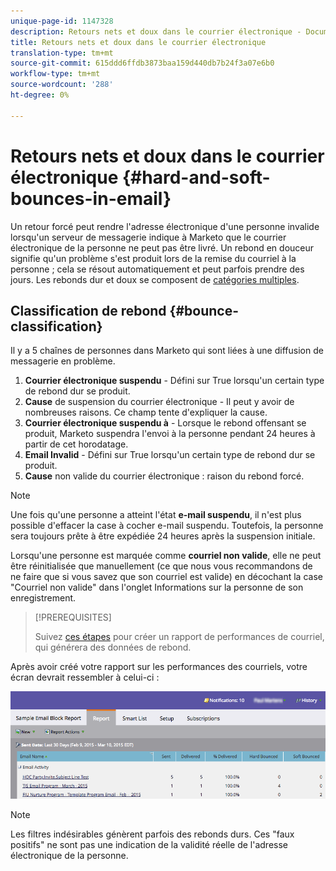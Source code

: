 ```yaml
---
unique-page-id: 1147328
description: Retours nets et doux dans le courrier électronique - Documents marketing - Documentation du produit
title: Retours nets et doux dans le courrier électronique
translation-type: tm+mt
source-git-commit: 615ddd6ffdb3873baa159d440db7b24f3a07e6b0
workflow-type: tm+mt
source-wordcount: '288'
ht-degree: 0%

---
```



# Retours nets et doux dans le courrier électronique {#hard-and-soft-bounces-in-email}

Un retour forcé peut rendre l&#39;adresse électronique d&#39;une personne invalide lorsqu&#39;un serveur de messagerie indique à Marketo que le courrier électronique de la personne ne peut pas être livré. Un rebond en douceur signifie qu&#39;un problème s&#39;est produit lors de la remise du courriel à la personne ; cela se résout automatiquement et peut parfois prendre des jours. Les rebonds dur et doux se composent de [catégories multiples](https://nation.marketo.com/t5/Knowledgebase/Maintaining-a-Directory-of-Leads-Bouncing-Emails/ta-p/300838).

## Classification de rebond {#bounce-classification}

Il y a 5 chaînes de personnes dans Marketo qui sont liées à une diffusion de messagerie en problème.

1. **Courrier électronique suspendu**  - Défini sur True lorsqu&#39;un certain type de rebond dur se produit.
1. **Cause**  de suspension du courrier électronique - Il peut y avoir de nombreuses raisons. Ce champ tente d&#39;expliquer la cause.
1. **Courrier électronique suspendu à**  - Lorsque le rebond offensant se produit, Marketo suspendra l&#39;envoi à la personne pendant 24 heures à partir de cet horodatage.
1. **Email Invalid**  - Défini sur True lorsqu&#39;un certain type de rebond dur se produit.
1. **Cause**  non valide du courrier électronique : raison du rebond forcé.

>[!NOTE]
>
>Une fois qu&#39;une personne a atteint l&#39;état **e-mail suspendu**, il n&#39;est plus possible d&#39;effacer la case à cocher e-mail suspendu. Toutefois, la personne sera toujours prête à être expédiée 24 heures après la suspension initiale.
>
>Lorsqu&#39;une personne est marquée comme **courriel non valide**, elle ne peut être réinitialisée que manuellement (ce que nous vous recommandons de ne faire que si vous savez que son courriel est valide) en décochant la case &quot;Courriel non valide&quot; dans l&#39;onglet Informations sur la personne de son enregistrement.

>[!PREREQUISITES]
>
>Suivez [ces étapes](/help/marketo/product-docs/email-marketing/email-programs/email-program-data/email-performance-report.md) pour créer un rapport de performances de courriel, qui générera des données de rebond.

Après avoir créé votre rapport sur les performances des courriels, votre écran devrait ressembler à celui-ci :

![](assets/soft-hard-bounce.png)

>[!NOTE]
>
>Les filtres indésirables génèrent parfois des rebonds durs. Ces &quot;faux positifs&quot; ne sont pas une indication de la validité réelle de l&#39;adresse électronique de la personne.
